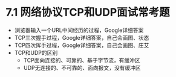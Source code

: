 # 7.1 网络协议TCP和UDP面试常考题

- 浏览器输入一个URL中间经历的过程，Google详细答案
- TCP三次握手过程，Google详细答案，自己会画图、状态
- TCP四次挥手过程，Google详细答案，自己会画图、庄艾
- TCP和UDP的区别
	- TCP面向连接的、可靠的、基于字节流，有缓冲区
	- UDP无连接的、不可靠的、面向报文，没有缓冲区